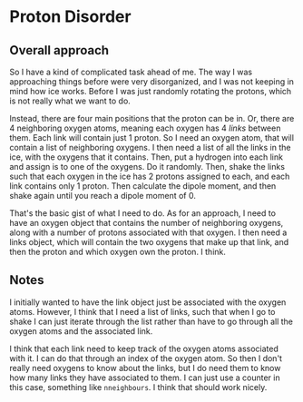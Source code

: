 # Proton Disorder
## Overall approach
So I have a kind of complicated task ahead of me. The way I was approaching things before were very disorganized, and I was not keeping in mind how ice works. Before I was just randomly rotating the protons, which is not really what we want to do.

Instead, there are four main positions that the proton can be in. Or, there are 4 neighboring oxygen atoms, meaning each oxygen has 4 _links_ between them. Each link will contain just 1 proton. So I need an oxygen atom, that will contain a list of neighboring oxygens. I then need a list of all the links in the ice, with the oxygens that it contains. Then, put a hydrogen into each link and assign is to one of the oxygens. Do it randomly. Then, shake the links such that each oxygen in the ice has 2 protons assigned to each, and each link contains only 1 proton. Then calculate the dipole moment, and then shake again until you reach a dipole moment of 0.

That's the basic gist of what I need to do. As for an approach, I need to have an oxygen object that contains the number of neighboring oxygens, along with a number of protons associated with that oxygen. I then need a links object, which will contain the two oxygens that make up that link, and then the proton and which oxygen own the proton. I think. 

## Notes
I initially wanted to have the link object just be associated with the oxygen atoms. However, I think that I need a list of links, such that when I go to shake I can just iterate through the list rather than have to go through all the oxygen atoms and the associated link. 

I think that each link need to keep track of the oxygen atoms associated with it. I can do that through an index of the oxygen atom. So then I don't really need oxygens to know about the links, but I do need them to know how many links they have associated to them. I can just use a counter in this case, something like `nneighbours`. I think that should work nicely.